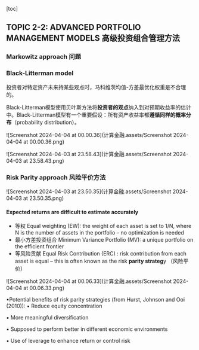 [toc]

## TOPIC 2-2: ADVANCED PORTFOLIO MANAGEMENT MODELS 高级投资组合管理方法

### Markowitz approach 问题

### Black-Litterman model

投资者对特定资产未来持某些观点时，马科维茨均值-方差最优化权重是不合理的。

Black-Litterman模型使用贝叶斯方法将**投资者的观点**纳入到对预期收益率的估计中。Black-Litterman模型有一个重要假设：所有资产收益率都**遵循同样的概率分布**（probability distribution）。

![Screenshot 2024-04-04 at 00.00.36](计算金融.assets/Screenshot 2024-04-04 at 00.00.36.png)

![Screenshot 2024-04-03 at 23.58.43](计算金融.assets/Screenshot 2024-04-03 at 23.58.43.png)



### Risk Parity approach 风险平价方法

![Screenshot 2024-04-03 at 23.50.35](计算金融.assets/Screenshot 2024-04-03 at 23.50.35.png)

#### Expected returns are difficult to estimate accurately

* 等权 Equal weighting (EW): the weight of each asset is set to 1/N, where N is the number of assets in the portfolio – no optimization is needed 
* 最小方差投资组合 Minimum Variance Portfolio (MV): a unique portfolio on the efficient frontier 
* 等风险贡献 Equal Risk Contribution (ERC) : risk contribution from each asset is equal – this is often known as the risk **parity strateg**y （风险平价）

![Screenshot 2024-04-04 at 00.06.33](计算金融.assets/Screenshot 2024-04-04 at 00.06.33.png)

▪Potential benefits of risk parity strategies (from Hurst, Johnson and Ooi (2010)): ▪ Reduce equity concentration

 ▪ More meaningful diversification 

▪ Supposed to perform better in different economic environments

 ▪ Use of leverage to enhance return or control risk

